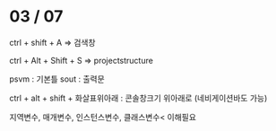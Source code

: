 # 03 / 07

ctrl + shift + A => 검색창

ctrl + Alt + Shift + S => projectstructure

psvm : 기본틀
sout : 출력문

ctrl + alt + shift + 화살표위아래 : 콘솔창크기 위아래로 (네비게이션바도 가능)

지역변수, 매개변수, 인스턴스변수, 클래스변수< 이해필요